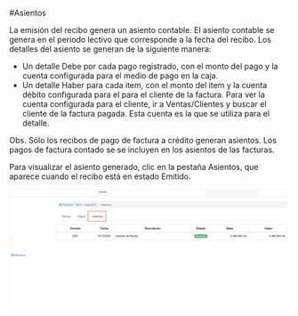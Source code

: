 #Asientos

La emisión del recibo genera un asiento contable. El asiento
contable se genera en el periodo lectivo que corresponde a la fecha del recibo.
Los detalles del asiento se generan de la siguiente manera:

- Un detalle Debe por cada pago registrado, con el monto del pago y la cuenta configurada para el
medio de pago en la caja.
- Un detalle Haber para cada item, con el monto del item y la cuenta débito configurada para el
para el cliente de la factura. Para ver la cuenta configurada para el cliente, ir a Ventas/Clientes y buscar el cliente
de la factura pagada. Esta cuenta es la que se utiliza para el detalle.

Obs. Sólo los recibos de pago de factura a crédito generan asientos. Los pagos de factura contado
se se incluyen en los asientos de las facturas.

Para visualizar el asiento generado, clic en la pestaña Asientos, que aparece cuando
el recibo está en estado Emitido.

![Asientos](img/asientos_de_recibo.png)